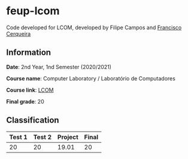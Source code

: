# feup-lcom
Code developed for LCOM, developed by Filipe Campos and [Francisco Cerqueira](https://github.com/xico2001pt)

## Information
**Date**: 2nd Year, 1nd Semester (2020/2021)

**Course name**: Computer Laboratory / Laboratório de Computadores

**Course link**: [LCOM](https://sigarra.up.pt/feup/pt/ucurr_geral.ficha_uc_view?pv_ocorrencia_id=459473)

**Final grade**: 20

## Classification

| Test 1 | Test 2 | Project | Final |
|--------|--------|---------|-------|
| 20     | 20     | 19.01   | 20    |
